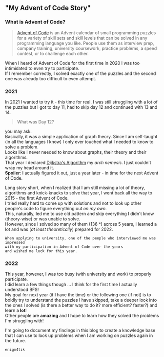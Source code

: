 ## "My Advent of Code Story"

### What is Advent of Code?
> [Advent of Code](www.adventofcode.com) is an Advent calendar of small programming puzzles for a variety of skill sets and skill levels that can be solved in any programming language you like. People use them as interview prep, company training, university coursework, practice problems, a speed contest, or to challenge each other.


When I heard of Advent of Code for the first time in 2020 I was too intimidated to even try to participate.  
If I remember correctly, I solved exactly one of the puzzles and the second one was already too difficult to even attempt.

### 2021

In 2021 I wanted to try it - this time for real. I was still struggling with a lot of the puzzles but I got to day 11, had to skip day 12 and continued with 13 and 14.  
> What was Day 12? 

you may ask.  
Basically, it was a simple application of graph theory. Since I am self-taught (in all the languages I know) I only ever touched what I needed to know to solve a problem.  
Looks like I never needed to know about graphs, their theory and their algorithms.  
That year I declared [Dijkstra's Algorithm](https://en.wikipedia.org/wiki/Dijkstra%27s_algorithm) my _arch nemesis_. I just couldn't wrap my head around it.  
**Spoiler**: I actually figured it out, just a year later - in time for the next Advent of Code. 

Long story short, when I realized that I am still missing a lot of theory, algorithms and knick-knacks to solve that year, I went back all the way to 2015 - the first Advent of Code.  
I tried really hard to come up with solutions and not to look up other people's code to figure everything out _on my own_.  
This, naturally, led me to use old pattern and skip everything I didn't know (theory-wise) or was unable to solve.  
However, since I solved so many of them (136 *) across 5 years, I learned a lot and was (_at least theoretically_) prepared for 2022.  
```
When applying to university, one of the people who interviewed me was impressed 
with my participation in Advent of Code over the years 
and wished me luck for this year.
```

### 2022
This year, however, I was too busy (with university and work) to properly participate.  
I did learn a few things though ... I think for the first time I actually understood BFS!  
My goal for next year (if I have the time) or the following one (if not) is to boldly try to understand the puzzles I have skipped, take a deeper look into the ones I solved (is there a better way to do it? more efficient? faster?) and learn a **lot**!  
Other people are **amazing** and I hope to learn how they solved the problems I'm struggling with!  


I'm going to document my findings in this blog to create a knowledge base that I can use to look up problems when I am working on puzzles again in the future. 
``` py
enigm4tik
``` 